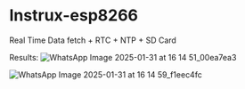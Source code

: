 # Instrux-esp8266
Real Time Data fetch + RTC + NTP + SD Card

Results:
![WhatsApp Image 2025-01-31 at 16 14 51_00ea7ea3](https://github.com/user-attachments/assets/c9901b51-a295-41d7-93f7-4b8bb0e9afdf)

![WhatsApp Image 2025-01-31 at 16 14 59_f1eec4fc](https://github.com/user-attachments/assets/9ec45a04-781f-4fd2-8779-c91948ef944a)

